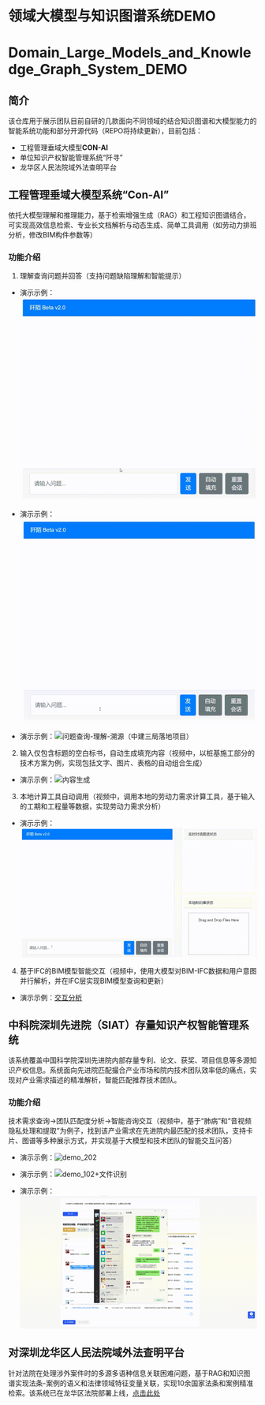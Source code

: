 # 领域大模型与知识图谱系统DEMO
# Domain_Large_Models_and_Knowledge_Graph_System_DEMO

## 简介
该仓库用于展示团队目前自研的几款面向不同领域的结合知识图谱和大模型能力的智能系统功能和部分开源代码（REPO将持续更新），目前包括：
- 工程管理垂域大模型**CON-AI**
- 单位知识产权智能管理系统“阡寻”
- 龙华区人民法院域外法查明平台

## 工程管理垂域大模型系统“Con-AI”

依托大模型理解和推理能力，基于检索增强生成（RAG）和工程知识图谱结合，可实现高效信息检索、专业长文档解析与动态生成、简单工具调用（如劳动力排班分析，修改BIM构件参数等）

### 功能介绍

1. 理解查询问题并回答（支持问题缺陷理解和智能提示）

- 演示示例：![问题查询](uploads/con-AI_low_level_2_refined.gif)

- 演示示例：![问题理解](uploads/con-AI_mid_level_1_refined.gif)
  
- 演示示例：![问题查询-理解-溯源（中建三局落地项目）](uploads/三局demo.gif)

2. 输入仅包含标题的空白标书，自动生成填充内容（视频中，以桩基施工部分的技术方案为例，实现包括文字、图片、表格的自动组合生成）

- 演示示例：![内容生成](uploads/con-AI_high_level_2_refined.gif)

3. 本地计算工具自动调用（视频中，调用本地的劳动力需求计算工具，基于输入的工期和工程量等数据，实现劳动力需求分析）

- 演示示例：![需求分析](uploads/con-AI_high_level_1_refined.gif)

4. 基于IFC的BIM模型智能交互（视频中，使用大模型对BIM-IFC数据和用户意图并行解析，并在IFC层实现BIM模型查询和更新）

- 演示示例：[交互分析](uploads/con-AI_high_level_2_refined.mp4)

## 中科院深圳先进院（SIAT）存量知识产权智能管理系统

该系统覆盖中国科学院深圳先进院内部存量专利、论文、获奖、项目信息等多源知识产权信息。系统面向先进院匹配撮合产业市场和院内技术团队效率低的痛点，实现对产业需求描述的精准解析，智能匹配推荐技术团队。

### 功能介绍

技术需求查询→团队匹配度分析→智能咨询交互（视频中，基于“肺病”和“音视频隐私处理和提取”为例子，找到该产业需求在先进院内最匹配的技术团队，支持卡片、图谱等多种展示方式，并实现基于大模型和技术团队的智能交互问答）

- 演示示例：![demo_202](uploads/demo_202.gif)

- 演示示例：![demo_102+文件识别](uploads/demo_102+文件识别.gif)

- 演示示例：![demo-环绕智能+聊天](uploads/demo-环绕智能+聊天.gif)

## 对深圳龙华区人民法院域外法查明平台

针对法院在处理涉外案件时的多源多语种信息关联困难问题，基于RAG和知识图谱实现法条-案例的语义和法律领域特征变量关联，实现10余国家法条和案例精准检索。该系统已在龙华区法院部署上线，[点击此处](https://www.ywfcmpt.szlhcourt.gov.cn/home)

